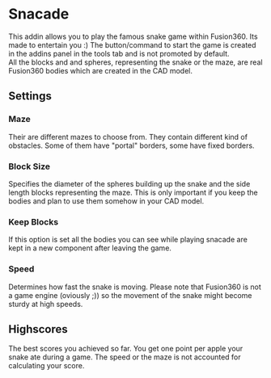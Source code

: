# Snacade
This addin allows you to play the famous snake game within Fusion360.
Its made to entertain you :)
The button/command to start the game is created in the addins panel in the tools tab
and is not promoted by default.  
All the blocks and and spheres, representing the snake or the maze, are
real Fusion360 bodies which are created in the CAD model.

## Settings
### Maze
Their are different mazes to choose from. They contain different kind of obstacles. 
Some of them have "portal" borders, some have fixed borders.

### Block Size
Specifies the diameter of the spheres building up the snake and the side length blocks
representing the maze. This is only important if you keep the bodies and plan to
use them somehow in your CAD model.

### Keep Blocks
If this option is set all the bodies you can see while playing snacade are kept
in a new component after leaving the game.

### Speed
Determines how fast the snake is moving. Please note that Fusion360 is not a game engine
(oviously ;)) so the movement of the snake might become sturdy at high speeds.

## Highscores
The best scores you achieved so far. You get one point per apple your snake ate during a game.
The speed or the maze is not accounted for calculating your score.
